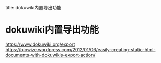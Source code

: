 title: dokuwiki内置导出功能 

#  dokuwiki内置导出功能 
https://www.dokuwiki.org/export
https://biowize.wordpress.com/2012/01/06/easily-creating-static-html-documents-with-dokuwikis-export-action/